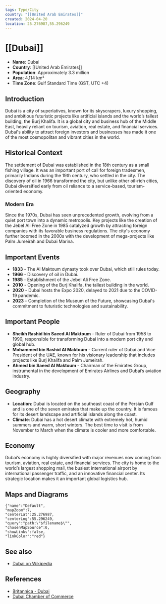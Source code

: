 ```yaml
---
tags: Type/City
country: "[[United Arab Emirates]]"
created: 2024-04-20
location: 25.276987,55.296249
---
```


# [[Dubai]]

- **Name**: Dubai
- **Country**: [[United Arab Emirates]]
- **Population**: Approximately 3.3 million
- **Area**: 4,114 km²
- **Time Zone**: Gulf Standard Time (GST, UTC +4)

## Introduction

Dubai is a city of superlatives, known for its skyscrapers, luxury shopping, and ambitious futuristic projects like artificial islands and the world’s tallest building, the Burj Khalifa. It is a global city and business hub of the Middle East, heavily reliant on tourism, aviation, real estate, and financial services. Dubai's ability to attract foreign investors and businesses has made it one of the most cosmopolitan and vibrant cities in the world.

## Historical Context

The settlement of Dubai was established in the 18th century as a small fishing village. It was an important port of call for foreign tradesmen, primarily Indians during the 19th century, who settled in the city. The discovery of oil in 1966 transformed the city, but unlike other oil-rich cities, Dubai diversified early from oil reliance to a service-based, tourism-oriented economy.

### Modern Era

Since the 1970s, Dubai has seen unprecedented growth, evolving from a quiet port town into a dynamic metropolis. Key projects like the creation of the Jebel Ali Free Zone in 1985 catalyzed growth by attracting foreign companies with its favorable business regulations. The city's economy further boomed in the 2000s with the development of mega-projects like Palm Jumeirah and Dubai Marina.

## Important Events

- **1833** - The Al Maktoum dynasty took over Dubai, which still rules today.
- **1966** - Discovery of oil in Dubai.
- **1985** - Establishment of the Jebel Ali Free Zone.
- **2010** - Opening of the Burj Khalifa, the tallest building in the world.
- **2020** - Dubai hosts the Expo 2020, delayed to 2021 due to the COVID-19 pandemic.
- **2023** - Completion of the Museum of the Future, showcasing Dubai's commitment to futuristic technologies and sustainability.

## Important People

- **Sheikh Rashid bin Saeed Al Maktoum** - Ruler of Dubai from 1958 to 1990, responsible for transforming Dubai into a modern port city and global hub.
- **Mohammed bin Rashid Al Maktoum** - Current ruler of Dubai and Vice President of the UAE, known for his visionary leadership that includes projects like Burj Khalifa and Palm Jumeirah.
- **Ahmed bin Saeed Al Maktoum** - Chairman of the Emirates Group, instrumental in the development of Emirates Airlines and Dubai’s aviation industry.

## Geography

- **Location**:
  Dubai is located on the southeast coast of the Persian Gulf and is one of the seven emirates that make up the country. It is famous for its desert landscape and artificial islands along the coast.
- **Climate**:
  Dubai has a hot desert climate with extremely hot, humid summers and warm, short winters. The best time to visit is from November to March when the climate is cooler and more comfortable.

## Economy

Dubai’s economy is highly diversified with major revenues now coming from tourism, aviation, real estate, and financial services. The city is home to the world’s largest shopping mall, the busiest international airport by international passenger traffic, and an innovative financial center. Its strategic location makes it an important global logistics hub.

## Maps and Diagrams

```mapview
{"name":"Default",
"mapZoom":7,
"centerLat":25.276987,
"centerLng":55.296249,
"query":"path:\"$filename$\"",
"chosenMapSource":0,
"showLinks":false,
"linkColor":"red"}
```

## See also

- [Dubai on Wikipedia](https://en.wikipedia.org/wiki/Dubai)

## References

- [Britannica - Dubai](https://www.britannica.com/place/Dubai-United-Arab-Emirates)
- [Dubai Chamber of Commerce](https://www.dubaichamber.com/)
